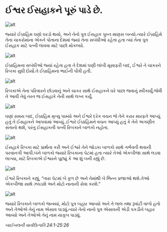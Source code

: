 # ઈશ્વર ઈસહાકને પૂરું પાડે છે.

![alt](https://cdn.door43.org/obs/jpg/360px/obs-en-06-01.jpg)

જ્યારે ઈબ્રાહિમ ઘણો ઘરડો થયો, અને તેનો પુત્ર ઈસહાક પુખ્ત માણસ બન્યો.ત્યારે ઈબ્રાહિમે તેના ચાકરોમાંના એકને પોતાના દેશમાં જ્યાં તેના સબંધીઓ રહેતા હતા ત્યાં તેના પુત્ર ઈસહાક માટે પત્ની લાવવા માટે પાછો મોકલ્યો.

![alt](https://cdn.door43.org/obs/jpg/360px/obs-en-06-02.jpg)

ઈબ્રાહિમના સબંધીઓ જ્યાં રહેતા હતા તે દેશમાં ઘણી લાંબી મૂસાફરી બાદ, ઈશ્વરે તે ચાકરને રિબકા સુધી દોર્યો.તે ઈબ્રાહિમના ભાઈની પૌત્રી હતી.

![alt](https://cdn.door43.org/obs/jpg/360px/obs-en-06-03.jpg)

રિબકાએ તેના પરિવારને છોડવાનું અને ચાકર સાથે ઈસહાકને ઘરે પાછા જવાનું સ્વીકાર્યું.જેવી તે આવી તેવું તરત જ ઈસહાકે તેની સાથે લગ્ન કર્યું.

![alt](https://cdn.door43.org/obs/jpg/360px/obs-en-06-04.jpg)

ઘણાં સમય બાદ, ઈબ્રાહિમ મૃત્યુ પામ્યો અને ઈશ્વરે દરેક વચન જે તેને કરાર મારફતે આપ્યું હતું તે ઈસહાકને આપવામાં આવ્યું..ઈશ્વરે ઈબ્રાહિમને વચન આપ્યું હતું કે તેને અગણીત સંતાનો થશે, પરંતુ ઈસહાકની પત્ની રિબકાને બાળકો નહોતા.

![alt](https://cdn.door43.org/obs/jpg/360px/obs-en-06-05.jpg)

ઈસહાકે રિબકા માટે પ્રાર્થના કરી અને ઈશ્વરે તેને જોડકા બાળકો સાથે ગર્ભવતી થવાની પરવાનગી આપી.બંને બાળકો જ્યારે રિબકાના પેટમાં હતા ત્યારે તેઓ એકબીજા સાથે લડવા લાગ્યા, માટે રિબકાએ ઈશ્વરને પૂછ્યું કે આ શું બની રહ્યું છે.

![alt](https://cdn.door43.org/obs/jpg/360px/obs-en-06-06.jpg)

ઈશ્વરે રિબકાને કહ્યું, “તારા પેટમાં બે કૂળ છે અને તેમાંથી બે ભિન્ન પ્રજાઓ થશે.તેઓ એકબીજા સાથે ઝઘડશે અને મોટો નાનાની સેવા કરશે.”

![alt](https://cdn.door43.org/obs/jpg/360px/obs-en-06-07.jpg)

જ્યારે રિબકાને બાળકો જન્મ્યાં, મોટો પુત્ર બહાર આવ્યો અને તે લાલ તથા રૂવાંટી વાળો હતો અને તેઓએ તેનું નામ એસાવ પાડ્યું.ત્યારે તેનો નાનો પુત્ર એસાવની એડી પકડીને બહાર આવ્યો અને તેઓએ તેનું નામ યાકૂબ પાડ્યું.

_બાઈબલની વાર્તાઉત્પતિ 24:1-25:26_